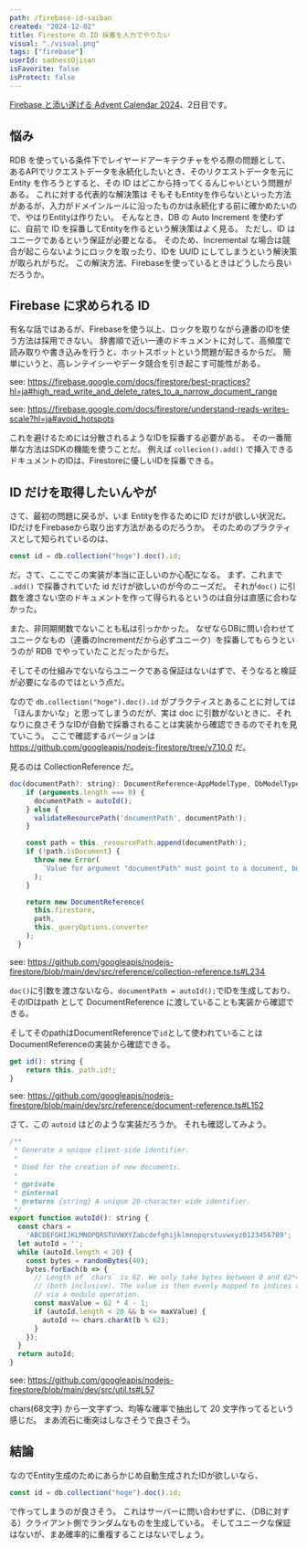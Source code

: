 ```yaml
---
path: /firebase-id-saiban
created: "2024-12-02"
title: Firestore の ID 採番を人力でやりたい
visual: "./visual.png"
tags: ["firebase"]
userId: sadnessOjisan
isFavorite: false
isProtect: false
---
```


[Firebase と添い遂げる Advent Calendar 2024](https://adventar.org/calendars/11050)、2日目です。

## 悩み

RDB を使っている条件下でレイヤードアーキテクチャをやる際の問題として、あるAPIでリクエストデータを永続化したいとき、そのリクエストデータを元に Entity を作ろうとすると、その ID はどこから持ってくるんじゃいという問題がある。
これに対する代表的な解決策は そもそもEntityを作らないといった方法があるが、入力がドメインルールに沿ったものかは永続化する前に確かめたいので、やはりEntityは作りたい。
そんなとき、DB の Auto Increment を使わずに、自前で ID を採番してEntityを作るという解決策はよく見る。
ただし、ID は ユニークであるという保証が必要となる。
そのため、Incremental な場合は競合が起こらないようにロックを取ったり、IDを UUID にしてしまうという解決策が取られがちだ。
この解決方法、Firebaseを使っているときはどうしたら良いだろうか。

## Firebase に求められる ID

有名な話ではあるが、Firebaseを使う以上、ロックを取りながら連番のIDを使う方法は採用できない。
辞書順で近い一連のドキュメントに対して、高頻度で読み取りや書き込みを行うと、ホットスポットという問題が起きるからだ。
簡単にいうと、高レンテイシーやデータ競合を引き起こす可能性がある。

see: https://firebase.google.com/docs/firestore/best-practices?hl=ja#high_read_write_and_delete_rates_to_a_narrow_document_range

see: https://firebase.google.com/docs/firestore/understand-reads-writes-scale?hl=ja#avoid_hotspots

これを避けるためには分散されるようなIDを採番する必要がある。
その一番簡単な方法はSDKの機能を使うことだ。
例えば `collecion().add()` で挿入できるドキュメントのIDは、Firestoreに優しいIDを採番できる。

## ID だけを取得したいんやが

さて、最初の問題に戻るが、いま Entityを作るためにID だけが欲しい状況だ。
IDだけをFirebaseから取り出す方法があるのだろうか。
そのためのプラクティスとして知られているのは、

```js
const id = db.collection("hoge").doc().id;
```

だ。さて、ここでこの実装が本当に正しいのか心配になる。
まず、これまで `.add()` で採番されていた id だけが欲しいのが今のニーズだ。
それが`doc()` に引数を渡さない空のドキュメントを作って得られるというのは自分は直感に合わなかった。

また、非同期関数でないことも私は引っかかった。
なぜならDBに問い合わせてユニークなもの（連番のIncrementだから必ずユニーク）を採番してもらうというのが RDB でやっていたことだったからだ。

そしてその仕組みでないならユニークである保証はないはずで、そうなると検証が必要になるのではという点だ。

なので `db.collection("hoge").doc().id` がプラクティスとあることに対しては「ほんまかいな」と思ってしまうのだが、実は doc に引数がないときに、それなりに良さそうなIDが自動で採番されることは実装から確認できるのでそれを見ていこう。
ここで確認するバージョンは https://github.com/googleapis/nodejs-firestore/tree/v7.10.0 だ。

見るのは CollectionReference だ。

```js
doc(documentPath?: string): DocumentReference<AppModelType, DbModelType> {
    if (arguments.length === 0) {
      documentPath = autoId();
    } else {
      validateResourcePath('documentPath', documentPath!);
    }

    const path = this._resourcePath.append(documentPath!);
    if (!path.isDocument) {
      throw new Error(
        `Value for argument "documentPath" must point to a document, but was "${documentPath}". Your path does not contain an even number of components.`
      );
    }

    return new DocumentReference(
      this.firestore,
      path,
      this._queryOptions.converter
    );
  }
```

see: https://github.com/googleapis/nodejs-firestore/blob/main/dev/src/reference/collection-reference.ts#L234

`doc()`に引数を渡さないなら、`documentPath = autoId();`でIDを生成しており、そのIDはpath として DocumentReference に渡していることも実装から確認できる。

そしてそのpathはDocumentReferenceで`id`として使われていることはDocumentReferenceの実装から確認できる。

```js
get id(): string {
    return this._path.id!;
}
```

see: https://github.com/googleapis/nodejs-firestore/blob/main/dev/src/reference/document-reference.ts#L152

さて、この `autoid` はどのような実装だろうか。
それも確認してみよう。

```js
/**
 * Generate a unique client-side identifier.
 *
 * Used for the creation of new documents.
 *
 * @private
 * @internal
 * @returns {string} A unique 20-character wide identifier.
 */
export function autoId(): string {
  const chars =
    'ABCDEFGHIJKLMNOPQRSTUVWXYZabcdefghijklmnopqrstuvwxyz0123456789';
  let autoId = '';
  while (autoId.length < 20) {
    const bytes = randomBytes(40);
    bytes.forEach(b => {
      // Length of `chars` is 62. We only take bytes between 0 and 62*4-1
      // (both inclusive). The value is then evenly mapped to indices of `char`
      // via a modulo operation.
      const maxValue = 62 * 4 - 1;
      if (autoId.length < 20 && b <= maxValue) {
        autoId += chars.charAt(b % 62);
      }
    });
  }
  return autoId;
}
```

see: https://github.com/googleapis/nodejs-firestore/blob/main/dev/src/util.ts#L57

chars(68文字) から一文字ずつ、均等な確率で抽出して 20 文字作ってるという感じだ。
まあ流石に衝突はしなさそうで良さそう。

## 結論

なのでEntity生成のためにあらかじめ自動生成されたIDが欲しいなら、

```js
const id = db.collection("hoge").doc().id;
```

で作ってしまうのが良さそう。
これはサーバーに問い合わせずに、（DBに対する）クライアント側でランダムなものを生成している。
そしてユニークな保証はないが、まあ確率的に重複することはないでしょう。
